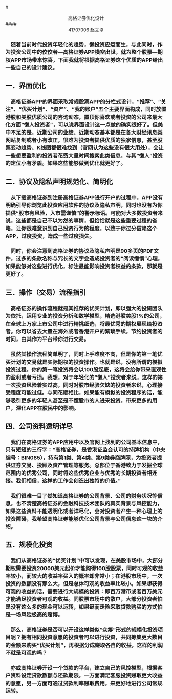 #<center>高格证券优化设计</center>
####<center>41707006	赵文卓</center>
### &ensp;&ensp;随着当前时代投资年轻化的趋势，懒投资应运而生，与此同时，作为投资公司中的佼佼者—高格证券APP横空出世，就为整个股票—期权APP市场带来惊喜，下面我就将根据高格证券这个优质的APP给出一些自己的设计建议。
## 一．界面优化
### &ensp;&ensp;高格证券APP的界面采取常规股票APP的分栏式设计，“推荐”、“关注”、“优买计划”、“资产”、“我的账户”五个主要界面构成，同时放置港股和美股优质公司的咨询动态，置顶你喜欢或者投资的公司来最大化方面“懒人投资者”，可以说界面设计这一点做的确实很好了。但美中不足的是，近期公司的业绩、近期动态基本都是在各大财经讯息类网站复制或者小有改正，很难为投资者提供优质的独家信息，甚至股票变动趋势、K线图都很难找到（官网认为这些没有很大用处），会让一些想要盈利的投资者花费大量时间搜索此类信息，与其“懒人”投资的定位小有矛盾。如果这些能够做到优化就更好了。
## 二．协议及隐私声明规范化、简明化
### &ensp;&ensp;从下载高格证券到注册高格证券APP进行开户的过程中，APP没有明确引导你浏览此投资应用软件的协议及隐私声明，同时也没有为你提供“股市有风险，入市需谨慎”的警示标语。可能对大多数投资者来说，这些都是自己不以为然的事情，但恰恰就是这些重要过程的省略，让你很难意识到自己投资行为的程度，以致于你过分信赖这个APP，过度投资，造成一些过度损失。
### &ensp;&ensp;同时，你会注意到高格证券的协议及隐私声明是90多页的PDF文件，过多的条款名称与冗长的文字会造成投资者的“阅读懒惰”心理，如果能够对这些进行优化，标注最能影响投资者权益的条款，那就是更好了。
## 三．操作（交易）流程指引
### &ensp;&ensp;高格证券的操作流程就是其推荐的优买计划，即以强大的投研团队为依托，运用专业的投资分析和数学模型，精选港股美股1%的公司，在全球上万家上市公司中进行精挑细选，将最优秀的期权展现给投资者。你可以省去大量在海外或者香港开户的繁琐手续，节约投资者的时间，由其作为平台带你进行交易。
### &ensp;&ensp;虽然其操作流程简单明了，同时上手难度不高，但是你的第一笔优买计划的交易就是实际期权的投资操作。也就是说，没有所谓的模拟投资过程，你的第一笔投资将会以100股起底，这将会给你带来直观性的盈利或者亏损。我想，对于年轻化的“懒人”投资者来说，这样的第一次投资风险着实过高，同时对股市经验欠缺的投资者来说，心理接受程度可能过低。与同花顺相比，如果能有模拟的投资程序的话，能够吸引更多的年轻人甚至是不懂股市的人进来投资，带来更多的用户，深化APP在股民中的影响。
## 四．公司资料透明详尽
### &ensp;&ensp;我们在高格证券的APP应用中以及官网上找到的公司基本信息中，只有短短的三行字：“高格证券，是香港证监会认可的持牌机构（中央编号：BIN085），持有第1类、第4类、第9类券商牌照，为投资者提供证券交易、投顾及资产管理等服务。总部位于香港致力于发掘全球范围内的优秀公司，同时将这些优秀企业与优秀的长期投资者相连接。我们相信，这样的工作会创造出独特的价值。”
### &ensp;&ensp;我们很难一目了然知道高格证券的公司背景、公司的财务状况等信息，也不清楚高格证券的金融科技技术团队的真实背景与风控能力，如果这些资料不能透明化或者详尽化，会对投资者产生一种心理上的投资障碍，我希望高格证券能够优化公司背景与公司信息这一块的介绍。
## 五．规模化投资
### &ensp;&ensp;我们从高格证券的“优买计划”中可以发现，在美股市场中，大部分期权需要投资20000美元起价才能购得100股股票，同时可观的收益率较小，而较大的收益率买入的概率却非常小；在港股市场中，一次投资的数额没有那么大，但是总体可观的收益率比较小。如果想获得可观的收益的话，需要进行大规模的投资：即百万港币或者百万美元才能满足投资者可观的收益。同股票市场中的散户，大部分投资者怕是没有这么多的现金可以运转，如果铤而走险采取贷款购买的方式怕是一场风险极高的赌博。
### &ensp;&ensp;那么，高格证券是否可以开设这样类似“众筹”形式的规模化投资项目呢？拥有相同投资意愿的投资者可以进行投资，共同筹集更大数目的金额来购买“优买计划”，再根据分成赚取各自的收益，这样的利润不就是可观的吗？
### &ensp;&ensp;亦或高格证券开设一个贷款的平台，建立自己的风控模型，根据客户资料设定贷款数额与还款期限，一方面满足客服投资赚取更大收益的意愿，另一方面可通过贷款利率赚取费用，来更好地进行公司常规运转。

